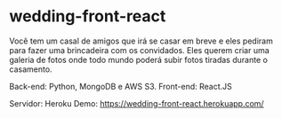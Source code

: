 # wedding-front-react
Você tem um casal de amigos que irá se casar em breve e eles pediram para fazer uma brincadeira com os convidados. Eles querem criar uma galeria de fotos onde todo mundo poderá subir fotos tiradas durante o casamento.

Back-end: Python, MongoDB e AWS S3. 
Front-end: React.JS

Servidor: Heroku 
Demo: https://wedding-front-react.herokuapp.com/

